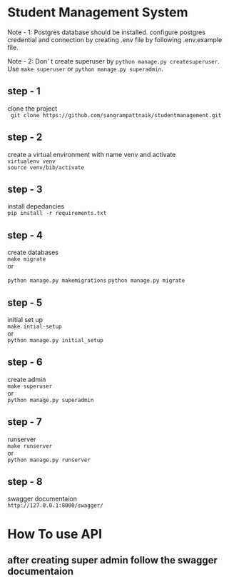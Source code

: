 # Student  Management System

 Note - 1: Postgres database should be installed. configure postgres credential and connection by creating .env file by following .env.example file.
 
 Note - 2: Don' t create superuser by `python manage.py createsuperuser`. Use `make superuser` or `python manage.py superadmin`. 


## step - 1
clone the project <br >
` git clone https://github.com/sangrampattnaik/studentmanagement.git`


## step - 2
create a virtual environment with name venv and activate <br >
`virtualenv venv` <br >
`source venv/bib/activate`


## step - 3
install depedancies <br >
`pip install -r requirements.txt`


## step - 4
create databases <br >
`make migrate` <br >
or <br >

`python manage.py makemigrations`
`python manage.py migrate`

## step - 5
initial set up <br >
`make intial-setup` <br >
or <br >
`python manage.py initial_setup`

## step - 6
create admin <br >
`make superuser` <br >
or <br >
`python manage.py superadmin`

## step - 7
runserver <br >
`make runserver` <br >
or <br >
`python manage.py runserver`

## step - 8
swagger documentaion <br >
`http://127.0.0.1:8000/swagger/`

# How To use API
## after creating super admin follow the swagger documentaion 
